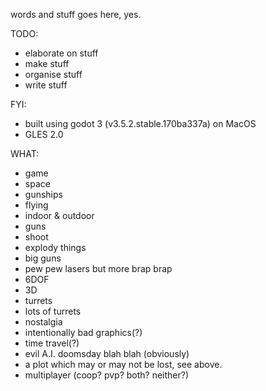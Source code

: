 words and stuff goes here, yes.

TODO:
- elaborate on stuff
- make stuff
- organise stuff
- write stuff

FYI:
- built using godot 3 (v3.5.2.stable.170ba337a) on MacOS
- GLES 2.0

WHAT:
- game
- space
- gunships
- flying
- indoor & outdoor
- guns
- shoot
- explody things
- big guns
- pew pew lasers but more brap brap
- 6DOF
- 3D
- turrets
- lots of turrets
- nostalgia
- intentionally bad graphics(?)
- time travel(?)
- evil A.I. doomsday blah blah (obviously)
- a plot which may or may not be lost, see above.
- multiplayer (coop? pvp? both? neither?)
